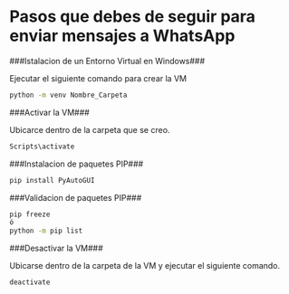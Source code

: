 # Pasos que debes de seguir para enviar mensajes a WhatsApp

###Istalacion de un Entorno Virtual en Windows###

Ejecutar el siguiente comando para crear la VM
```sh
python -m venv Nombre_Carpeta
```


###Activar la VM###

Ubicarce dentro de la carpeta que se creo.
```sh
Scripts\activate
```

###Instalacion de paquetes PIP###
```sh
pip install PyAutoGUI
```


###Validacion de paquetes PIP###
```sh
pip freeze
ó
python -m pip list
```


###Desactivar la VM###

Ubicarse dentro de la carpeta de la VM y ejecutar el siguiente comando.
```sh
deactivate
```